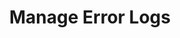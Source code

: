 ---
sidebar_position: 6
title: "Manage Error Logs"
sidebar_label: "Manage Error Logs"
description: "Handle error logs in Alpine Linux environments - track application errors, analyze system errors, manage error reporting, and troubleshoot error conditions."
keywords:
  - "alpine error logs"
  - "error management"
  - "error tracking"
  - "error analysis"
  - "error reporting"
tags:
  - alpine
  - error-logs
  - error-management
  - troubleshooting
  - error-tracking
slug: /linux/alpine/administration/log-management/manage-error-logs
---